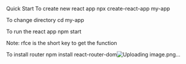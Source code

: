 Quick Start
To create new react app
npx create-react-app my-app

To change directory
cd my-app

To run the react app
npm start

Note: rfce is the short key to get the function

To install router
npm install react-router-dom![Uploading image.png…]()
